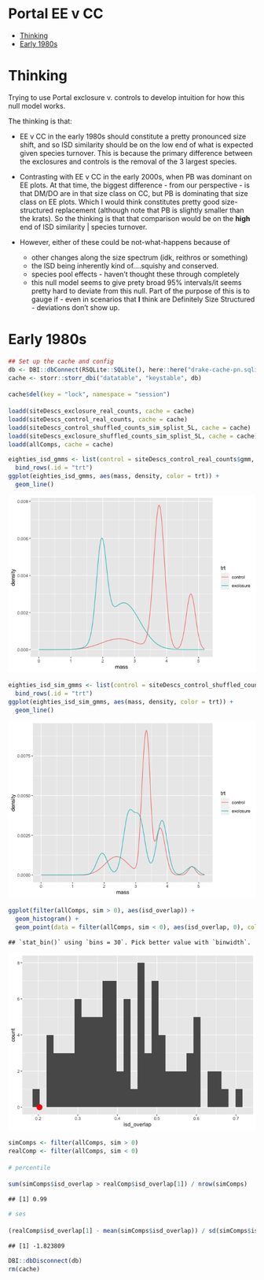 Portal EE v CC
================

  - [Thinking](#thinking)
  - [Early 1980s](#early-1980s)

# Thinking

Trying to use Portal exclosure v. controls to develop intuition for how
this null model works.

The thinking is that:

  - EE v CC in the early 1980s should constitute a pretty pronounced
    size shift, and so ISD similarity should be on the low end of what
    is expected given species turnover. This is because the primary
    difference between the exclosures and controls is the removal of the
    3 largest species.

  - Contrasting with EE v CC in the early 2000s, when PB was dominant on
    EE plots. At that time, the biggest difference - from our
    perspective - is that DM/DO are in that size class on CC, but PB is
    dominating that size class on EE plots. Which I would think
    constitutes pretty good size-structured replacement (although note
    that PB is slightly smaller than the krats). So the thinking is that
    that comparison would be on the **high** end of ISD similarity |
    species turnover.

  - However, either of these could be not-what-happens because of
    
      - other changes along the size spectrum (idk, reithros or
        something)
      - the ISD being inherently kind of….squishy and conserved.
      - species pool effects - haven’t thought these through completely
      - this null model seems to give prety broad 95% intervals/it seems
        pretty hard to deviate from this null. Part of the purpose of
        this is to gauge if - even in scenarios that **I** think are
        Definitely Size Structured - deviations don’t show up.

# Early 1980s

``` r
## Set up the cache and config
db <- DBI::dbConnect(RSQLite::SQLite(), here::here("drake-cache-pn.sqlite"), synchronous = NULL)
cache <- storr::storr_dbi("datatable", "keystable", db)

cache$del(key = "lock", namespace = "session")

loadd(siteDescs_exclosure_real_counts, cache = cache)
loadd(siteDescs_control_real_counts, cache = cache)
loadd(siteDescs_control_shuffled_counts_sim_splist_5L, cache = cache)
loadd(siteDescs_exclosure_shuffled_counts_sim_splist_5L, cache = cache)
loadd(allComps, cache = cache)
```

``` r
eighties_isd_gmms <- list(control = siteDescs_control_real_counts$gmm, exclosure = siteDescs_exclosure_real_counts$gmm) %>%
  bind_rows(.id = "trt")
ggplot(eighties_isd_gmms, aes(mass, density, color = trt)) + 
  geom_line()
```

![](pn_files/figure-gfm/unnamed-chunk-2-1.png)<!-- -->

``` r
eighties_isd_sim_gmms <- list(control = siteDescs_control_shuffled_counts_sim_splist_5L$gmm, exclosure = siteDescs_exclosure_shuffled_counts_sim_splist_5L$gmm) %>%
  bind_rows(.id = "trt")
ggplot(eighties_isd_sim_gmms, aes(mass, density, color = trt)) + 
  geom_line() 
```

![](pn_files/figure-gfm/unnamed-chunk-2-2.png)<!-- -->

``` r
ggplot(filter(allComps, sim > 0), aes(isd_overlap)) +
  geom_histogram() +
  geom_point(data = filter(allComps, sim < 0), aes(isd_overlap, 0), color = "red", size = 5)
```

    ## `stat_bin()` using `bins = 30`. Pick better value with `binwidth`.

![](pn_files/figure-gfm/unnamed-chunk-3-1.png)<!-- -->

``` r
simComps <- filter(allComps, sim > 0)
realComp <- filter(allComps, sim < 0)

# percentile

sum(simComps$isd_overlap > realComp$isd_overlap[1]) / nrow(simComps)
```

    ## [1] 0.99

``` r
# ses 

(realComp$isd_overlap[1] - mean(simComps$isd_overlap)) / sd(simComps$isd_overlap)
```

    ## [1] -1.823809

``` r
DBI::dbDisconnect(db)
rm(cache)
```
